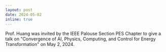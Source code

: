```yaml
---
layout: post
date: 2024-05-02 
inline: true
---
```


Prof. Huang was invited by the IEEE Palouse Section PES Chapter to give a talk on "Convergence of AI, Physics, Computing, and Control for Energy Transformation" on May 2, 2024. 
